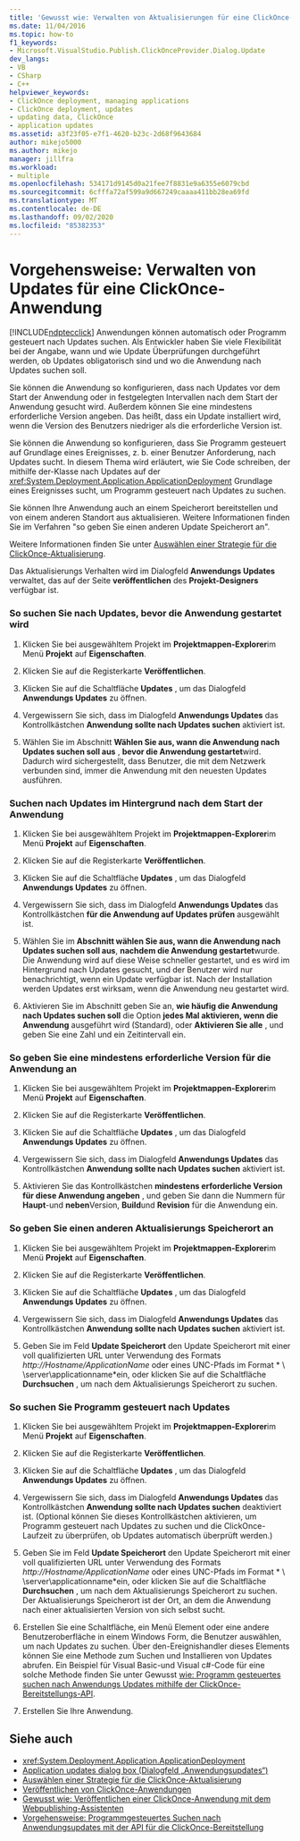 ```yaml
---
title: 'Gewusst wie: Verwalten von Aktualisierungen für eine ClickOnce-Anwendung | Microsoft-Dokumentation'
ms.date: 11/04/2016
ms.topic: how-to
f1_keywords:
- Microsoft.VisualStudio.Publish.ClickOnceProvider.Dialog.Update
dev_langs:
- VB
- CSharp
- C++
helpviewer_keywords:
- ClickOnce deployment, managing applications
- ClickOnce deployment, updates
- updating data, ClickOnce
- application updates
ms.assetid: a3f23f05-e7f1-4620-b23c-2d68f9643684
author: mikejo5000
ms.author: mikejo
manager: jillfra
ms.workload:
- multiple
ms.openlocfilehash: 534171d9145d0a21fee7f8831e9a6355e6079cbd
ms.sourcegitcommit: 6cfffa72af599a9d667249caaaa411bb28ea69fd
ms.translationtype: MT
ms.contentlocale: de-DE
ms.lasthandoff: 09/02/2020
ms.locfileid: "85382353"
---
```

# <a name="how-to-manage-updates-for-a-clickonce-application"></a>Vorgehensweise: Verwalten von Updates für eine ClickOnce-Anwendung
[!INCLUDE[ndptecclick](../deployment/includes/ndptecclick_md.md)] Anwendungen können automatisch oder Programm gesteuert nach Updates suchen. Als Entwickler haben Sie viele Flexibilität bei der Angabe, wann und wie Update Überprüfungen durchgeführt werden, ob Updates obligatorisch sind und wo die Anwendung nach Updates suchen soll.

 Sie können die Anwendung so konfigurieren, dass nach Updates vor dem Start der Anwendung oder in festgelegten Intervallen nach dem Start der Anwendung gesucht wird. Außerdem können Sie eine mindestens erforderliche Version angeben. Das heißt, dass ein Update installiert wird, wenn die Version des Benutzers niedriger als die erforderliche Version ist.

 Sie können die Anwendung so konfigurieren, dass Sie Programm gesteuert auf Grundlage eines Ereignisses, z. b. einer Benutzer Anforderung, nach Updates sucht. In diesem Thema wird erläutert, wie Sie Code schreiben, der mithilfe der-Klasse nach Updates auf der <xref:System.Deployment.Application.ApplicationDeployment> Grundlage eines Ereignisses sucht, um Programm gesteuert nach Updates zu suchen.

 Sie können Ihre Anwendung auch an einem Speicherort bereitstellen und von einem anderen Standort aus aktualisieren. Weitere Informationen finden Sie im Verfahren "so geben Sie einen anderen Update Speicherort an".

 Weitere Informationen finden Sie unter [Auswählen einer Strategie für die ClickOnce-Aktualisierung](../deployment/choosing-a-clickonce-update-strategy.md).

 Das Aktualisierungs Verhalten wird im Dialogfeld **Anwendungs Updates** verwaltet, das auf der Seite **veröffentlichen** des **Projekt-Designers** verfügbar ist.

### <a name="to-check-for-updates-before-the-application-starts"></a>So suchen Sie nach Updates, bevor die Anwendung gestartet wird

1. Klicken Sie bei ausgewähltem Projekt im **Projektmappen-Explorer**im Menü **Projekt** auf **Eigenschaften**.

2. Klicken Sie auf die Registerkarte **Veröffentlichen**.

3. Klicken Sie auf die Schaltfläche **Updates** , um das Dialogfeld **Anwendungs Updates** zu öffnen.

4. Vergewissern Sie sich, dass im Dialogfeld **Anwendungs Updates** das Kontrollkästchen **Anwendung sollte nach Updates suchen** aktiviert ist.

5. Wählen Sie im Abschnitt **Wählen Sie aus, wann die Anwendung nach Updates suchen soll aus** , **bevor die Anwendung gestartet**wird. Dadurch wird sichergestellt, dass Benutzer, die mit dem Netzwerk verbunden sind, immer die Anwendung mit den neuesten Updates ausführen.

### <a name="to-check-for-updates-in-the-background-after-the-application-starts"></a>Suchen nach Updates im Hintergrund nach dem Start der Anwendung

1. Klicken Sie bei ausgewähltem Projekt im **Projektmappen-Explorer**im Menü **Projekt** auf **Eigenschaften**.

2. Klicken Sie auf die Registerkarte **Veröffentlichen**.

3. Klicken Sie auf die Schaltfläche **Updates** , um das Dialogfeld **Anwendungs Updates** zu öffnen.

4. Vergewissern Sie sich, dass im Dialogfeld **Anwendungs Updates** das Kontrollkästchen **für die Anwendung auf Updates prüfen** ausgewählt ist.

5. Wählen Sie im **Abschnitt wählen Sie aus, wann die Anwendung nach Updates suchen soll aus**, **nachdem die Anwendung gestartet**wurde. Die Anwendung wird auf diese Weise schneller gestartet, und es wird im Hintergrund nach Updates gesucht, und der Benutzer wird nur benachrichtigt, wenn ein Update verfügbar ist. Nach der Installation werden Updates erst wirksam, wenn die Anwendung neu gestartet wird.

6. Aktivieren Sie im Abschnitt geben Sie an, **wie häufig die Anwendung nach Updates suchen soll** die Option **jedes Mal aktivieren, wenn die Anwendung** ausgeführt wird (Standard), oder **Aktivieren Sie alle** , und geben Sie eine Zahl und ein Zeitintervall ein.

### <a name="to-specify-a-minimum-required-version-for-the-application"></a>So geben Sie eine mindestens erforderliche Version für die Anwendung an

1. Klicken Sie bei ausgewähltem Projekt im **Projektmappen-Explorer**im Menü **Projekt** auf **Eigenschaften**.

2. Klicken Sie auf die Registerkarte **Veröffentlichen**.

3. Klicken Sie auf die Schaltfläche **Updates** , um das Dialogfeld **Anwendungs Updates** zu öffnen.

4. Vergewissern Sie sich, dass im Dialogfeld **Anwendungs Updates** das Kontrollkästchen **Anwendung sollte nach Updates suchen** aktiviert ist.

5. Aktivieren Sie das Kontrollkästchen **mindestens erforderliche Version für diese Anwendung angeben** , und geben Sie dann die Nummern für **Haupt**-und **neben**Version, **Build**und **Revision** für die Anwendung ein.

### <a name="to-specify-a-different-update-location"></a>So geben Sie einen anderen Aktualisierungs Speicherort an

1. Klicken Sie bei ausgewähltem Projekt im **Projektmappen-Explorer**im Menü **Projekt** auf **Eigenschaften**.

2. Klicken Sie auf die Registerkarte **Veröffentlichen**.

3. Klicken Sie auf die Schaltfläche **Updates** , um das Dialogfeld **Anwendungs Updates** zu öffnen.

4. Vergewissern Sie sich, dass im Dialogfeld **Anwendungs Updates** das Kontrollkästchen **Anwendung sollte nach Updates suchen** aktiviert ist.

5. Geben Sie im Feld **Update Speicherort** den Update Speicherort mit einer voll qualifizierten URL unter Verwendung des Formats *http://Hostname/ApplicationName* oder eines UNC-Pfads im Format * \\ \server\applicationname*ein, oder klicken Sie auf die Schaltfläche **Durchsuchen** , um nach dem Aktualisierungs Speicherort zu suchen.

### <a name="to-check-for-updates-programmatically"></a>So suchen Sie Programm gesteuert nach Updates

1. Klicken Sie bei ausgewähltem Projekt im **Projektmappen-Explorer**im Menü **Projekt** auf **Eigenschaften**.

2. Klicken Sie auf die Registerkarte **Veröffentlichen**.

3. Klicken Sie auf die Schaltfläche **Updates** , um das Dialogfeld **Anwendungs Updates** zu öffnen.

4. Vergewissern Sie sich, dass im Dialogfeld **Anwendungs Updates** das Kontrollkästchen **Anwendung sollte nach Updates suchen** deaktiviert ist. (Optional können Sie dieses Kontrollkästchen aktivieren, um Programm gesteuert nach Updates zu suchen und die ClickOnce-Laufzeit zu überprüfen, ob Updates automatisch überprüft werden.)

5. Geben Sie im Feld **Update Speicherort** den Update Speicherort mit einer voll qualifizierten URL unter Verwendung des Formats *http://Hostname/ApplicationName* oder eines UNC-Pfads im Format * \\ \server\applicationname*ein, oder klicken Sie auf die Schaltfläche **Durchsuchen** , um nach dem Aktualisierungs Speicherort zu suchen. Der Aktualisierungs Speicherort ist der Ort, an dem die Anwendung nach einer aktualisierten Version von sich selbst sucht.

6. Erstellen Sie eine Schaltfläche, ein Menü Element oder eine andere Benutzeroberfläche in einem Windows Form, die Benutzer auswählen, um nach Updates zu suchen. Über den-Ereignishandler dieses Elements können Sie eine Methode zum Suchen und Installieren von Updates abrufen. Ein Beispiel für Visual Basic-und Visual c#-Code für eine solche Methode finden Sie unter Gewusst [wie: Programm gesteuertes suchen nach Anwendungs Updates mithilfe der ClickOnce-Bereitstellungs-API](../deployment/how-to-check-for-application-updates-programmatically-using-the-clickonce-deployment-api.md).

7. Erstellen Sie Ihre Anwendung.

## <a name="see-also"></a>Siehe auch
- <xref:System.Deployment.Application.ApplicationDeployment>
- [Application updates dialog box (Dialogfeld „Anwendungsupdates“)](/previous-versions/visualstudio/visual-studio-2010/axw1fa38(v=vs.100))
- [Auswählen einer Strategie für die ClickOnce-Aktualisierung](../deployment/choosing-a-clickonce-update-strategy.md)
- [Veröffentlichen von ClickOnce-Anwendungen](../deployment/publishing-clickonce-applications.md)
- [Gewusst wie: Veröffentlichen einer ClickOnce-Anwendung mit dem Webpublishing-Assistenten](../deployment/how-to-publish-a-clickonce-application-using-the-publish-wizard.md)
- [Vorgehensweise: Programmgesteuertes Suchen nach Anwendungsupdates mit der API für die ClickOnce-Bereitstellung](../deployment/how-to-check-for-application-updates-programmatically-using-the-clickonce-deployment-api.md)

